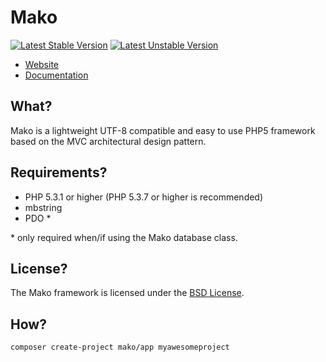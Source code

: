 # Mako

[![Latest Stable Version](https://poser.pugx.org/mako/app/version.png)](https://packagist.org/packages/mako/app)
[![Latest Unstable Version](https://poser.pugx.org/mako/app/v/unstable.png)](https://packagist.org/packages/mako/app)

* [Website](http://makoframework.com)
* [Documentation](http://makoframework.com/docs)

## What?

Mako is a lightweight UTF-8 compatible and easy to use PHP5 framework based on the MVC architectural design pattern.

## Requirements?

* PHP 5.3.1 or higher (PHP 5.3.7 or higher is recommended)
* mbstring
* PDO \*

\* only required when/if using the Mako database class.

## License?

The Mako framework is licensed under the [BSD License](http://makoframework.com/license/).

## How?

```composer create-project mako/app myawesomeproject```